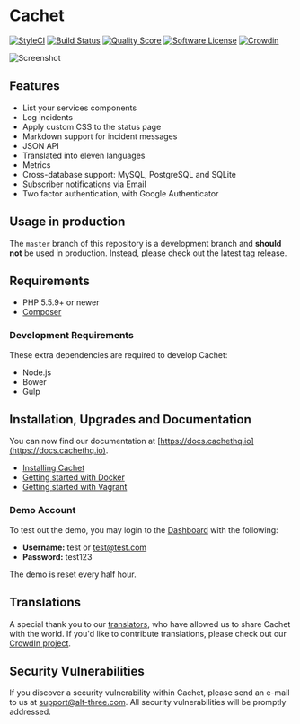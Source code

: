 # Cachet

[![StyleCI](https://styleci.io/repos/26730195/shield)](https://styleci.io/repos/26730195/)
[![Build Status](https://img.shields.io/travis/cachethq/Cachet.svg?style=flat-square)](https://travis-ci.org/cachethq/Cachet)
[![Quality Score](https://img.shields.io/scrutinizer/g/cachethq/Cachet.svg?style=flat-square)](https://scrutinizer-ci.com/g/cachethq/Cachet)
[![Software License](https://img.shields.io/badge/license-BSD3-brightgreen.svg?style=flat-square)](LICENSE)
[![Crowdin](https://d322cqt584bo4o.cloudfront.net/cachet/localized.png)](http://translate.cachethq.io/project/cachet)

![Screenshot](https://cachethq.io/img/main-interface.jpg)

## Features

- List your services components
- Log incidents
- Apply custom CSS to the status page
- Markdown support for incident messages
- JSON API
- Translated into eleven languages
- Metrics
- Cross-database support: MySQL, PostgreSQL and SQLite
- Subscriber notifications via Email
- Two factor authentication, with Google Authenticator

## Usage in production

The `master` branch of this repository is a development branch and **should not** be used in production. Instead, please check out the latest tag release.

## Requirements

- PHP 5.5.9+ or newer
- [Composer](https://getcomposer.org)

### Development Requirements

These extra dependencies are required to develop Cachet:

- Node.js
- Bower
- Gulp

## Installation, Upgrades and Documentation

You can now find our documentation at [https://docs.cachethq.io](https://docs.cachethq.io).

- [Installing Cachet](https://docs.cachethq.io/docs/installing-cachet)
- [Getting started with Docker](https://docs.cachethq.io/docs/get-started-with-docker)
- [Getting started with Vagrant](https://docs.cachethq.io/docs/get-started-with-vagrant)

### Demo Account

To test out the demo, you may login to the [Dashboard](https://demo.cachethq.io/dashboard) with the following:

- **Username:** test or test@test.com
- **Password:** test123

The demo is reset every half hour.

## Translations

A special thank you to our [translators](https://crowdin.com/project/cachet/activity_stream), who have allowed us to share Cachet with the world. If you'd like to contribute translations, please check out our [CrowdIn project](https://crowdin.com/project/cachet).

## Security Vulnerabilities

If you discover a security vulnerability within Cachet, please send an e-mail to us at support@alt-three.com. All security vulnerabilities will be promptly addressed.
